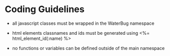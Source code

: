 # Coding Guidelines

  * all javascript classes must be wrapped in the WaterBug namespace

  * html elements classnames and ids must be generated using <%= html_element_id(:name) %>

  * no functions or variables can be defined outside of the main namespace
